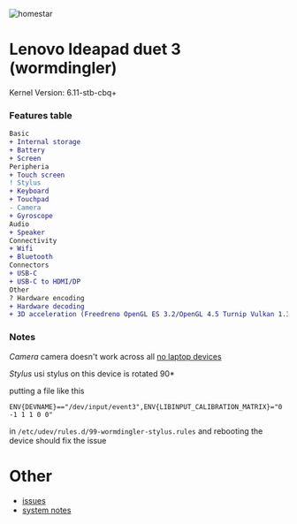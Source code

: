 ![homestar](./assets/wormdingler.jpg)

# Lenovo Ideapad duet 3 (wormdingler)

Kernel Version: 6.11-stb-cbq+

### Features table
```diff
Basic
+ Internal storage
+ Battery
+ Screen
Peripheria
+ Touch screen
! Stylus
+ Keyboard
+ Touchpad
- Camera
+ Gyroscope
Audio
+ Speaker
Connectivity
+ Wifi
+ Bluetooth
Connectors
+ USB-C
+ USB-C to HDMI/DP
Other
? Hardware encoding
+ Hardware decoding
+ 3D acceleration (Freedreno OpenGL ES 3.2/OpenGL 4.5 Turnip Vulkan 1.3)
```

### Notes

*Camera*
camera doesn't work across all [no laptop devices](https://wiki.postmarketos.org/wiki/Google_Kukui_Chromebook_(google-kukui))

*Stylus*
usi stylus on this device is rotated 90*

putting a file like this
```
ENV{DEVNAME}=="/dev/input/event3",ENV{LIBINPUT_CALIBRATION_MATRIX}="0 -1 1 1 0 0"
```
in ```/etc/udev/rules.d/99-wormdingler-stylus.rules```
and rebooting the device should fix the issue

# Other

- [issues](https://github.com/hexdump0815/imagebuilder/issues/182)
- [system notes](https://github.com/hexdump0815/imagebuilder/blob/main/systems/chromebook_trogdor/readme.md)